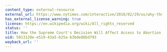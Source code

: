 ```yaml
---
content_type: external-resource
external_url: https://www.nytimes.com/interactive/2016/02/29/us/why-the-abortion-clinics-have-closed.html
has_external_license_warning: true
license: https://en.wikipedia.org/wiki/All_rights_reserved
status: ''
title: How the Supreme Court's Decision Will Affect Access to Abortion
uid: 5013120e-e519-43a5-b25a-b3bde88bd793
wayback_url: ''
---
```

